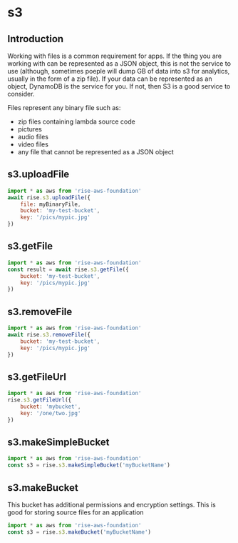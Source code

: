 # s3

## Introduction

Working with files is a common requirement for apps. If the thing you are working with
can be represented as a JSON object, this is not the service to use (although, sometimes poeple will dump GB of data into s3 for analytics, usually in the form of a zip file). If your data can be represented as an object, DynamoDB is the service for you. If not, then S3 is a good service to consider.

Files represent any binary file
such as:

-   zip files containing lambda source code
-   pictures
-   audio files
-   video files
-   any file that cannot be represented as a JSON object

## s3.uploadFile

```js
import * as aws from 'rise-aws-foundation'
await rise.s3.uploadFile({
    file: myBinaryFile,
    bucket: 'my-test-bucket',
    key: '/pics/mypic.jpg'
})
```

## s3.getFile

```js
import * as aws from 'rise-aws-foundation'
const result = await rise.s3.getFile({
    bucket: 'my-test-bucket',
    key: '/pics/mypic.jpg'
})
```

## s3.removeFile

```js
import * as aws from 'rise-aws-foundation'
await rise.s3.removeFile({
    bucket: 'my-test-bucket',
    key: '/pics/mypic.jpg'
})
```

## s3.getFileUrl

```js
import * as aws from 'rise-aws-foundation'
rise.s3.getFileUrl({
    bucket: 'mybucket',
    key: '/one/two.jpg'
})
```

## s3.makeSimpleBucket

```js
import * as aws from 'rise-aws-foundation'
const s3 = rise.s3.makeSimpleBucket('myBucketName')
```

## s3.makeBucket

This bucket has additional permissions and encryption settings. This is good
for storing source files for an application

```js
import * as aws from 'rise-aws-foundation'
const s3 = rise.s3.makeBucket('myBucketName')
```
